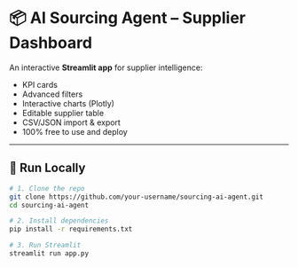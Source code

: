 # 📦 AI Sourcing Agent – Supplier Dashboard

An interactive **Streamlit app** for supplier intelligence:
- KPI cards
- Advanced filters
- Interactive charts (Plotly)
- Editable supplier table
- CSV/JSON import & export
- 100% free to use and deploy

---

## 🚀 Run Locally

```bash
# 1. Clone the repo
git clone https://github.com/your-username/sourcing-ai-agent.git
cd sourcing-ai-agent

# 2. Install dependencies
pip install -r requirements.txt

# 3. Run Streamlit
streamlit run app.py


